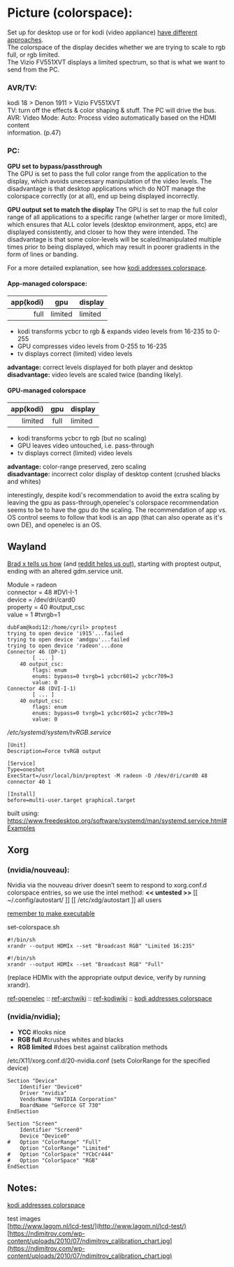 # Picture (colorspace):

Set up for desktop use or for kodi (video appliance) [have different approaches](https://docs.google.com/document/d/1jG_KH6GXcyeO6PD1BOyckej9w6nhdVJnliWQqq2zDAY/edit#heading=h.graxpyv5qy37).  
The colorspace of the display decides whether we are trying to scale to rgb full, or rgb limited.  
The Vizio FV551XVT displays a limited spectrum, so that is what we want to send from the PC.

### AVR/TV:
kodi 18 > Denon 1911 > Vizio FV551XVT  
TV: turn off the effects & color shaping & stuff. The PC will drive the bus.  
AVR: Video Mode: Auto: Process video automatically based on the HDMI content  
information. (p.47)  

### PC:
**GPU set to bypass/passthrough**  
The GPU is set to pass the full color range from the application to the display, which avoids unecessary manipulation of the video levels.  The disadvantage is that desktop applications which do NOT manage the colorspace correctly (or at all), end up being displayed incorrectly.

**GPU output set to match the display**
The GPU is set to map the full color range of all applications to a specific range (whether larger or more limited), which ensures that ALL color levels (desktop environment, apps, etc) are displayed consistently, and closer to how they were intended.  The disadvantage is that some color-levels will be scaled/manipulated multiple times prior to being displayed, which may result in poorer gradients in the form of lines or banding.

For a more detailed explanation, see how [kodi addresses colorspace](https://kodi.wiki/view/Video_levels_and_color_space#Notable_Occurrences).

#### App-managed colorspace:

app(kodi)	| gpu	| display
--: | :--: | :--
full	|	limited	| limited  

-   kodi transforms ycbcr to rgb & expands video levels from 16-235 to 0-255
-   GPU compresses video levels from 0-255 to 16-235
-   tv displays correct (limited) video levels

**advantage:** correct levels displayed for both player and desktop  
**disadvantage:** video levels are scaled twice (banding likely).  

#### GPU-managed colorspace

app(kodi)	| gpu	| display
--: | :--: | :--
limited	| full	| limited

-   kodi transforms ycbcr to rgb (but no scaling)
-   GPU leaves video untouched, i.e. pass-through
-   tv displays correct (limited) video levels

**advantage:** color-range preserved, zero scaling  
**disadvantage:** incorrect color display of desktop content (crushed blacks and whites)  

interestingly, despite kodi's recommendation to avoid the extra scaling by leaving the gpu as pass-through,openelec's colorspace recommendation seems to be to have the gpu do the scaling.  The recommendation of app vs. OS control seems to follow that kodi is an app (that can also operate as it's own DE), and openelec is an OS.

## Wayland
[Brad x tells us how](https://www.brad-x.com/2017/08/07/quick-tip-setting-the-color-space-value-in-wayland/) (and [reddit helps us out)](https://www.reddit.com/r/linuxquestions/comments/aj7ojy/has_anyone_successfully_enabled_full_rgb_range_on/elemn0b/), starting with proptest output, ending with an altered gdm.service unit.

Module = radeon  
connector = 48 #DVI-I-1  
device = /dev/dri/card0  
property = 40 #output_csc  
value = 1 #tvrgb=1  

```
dubFam@kodi12:/home/cyril> proptest
trying to open device 'i915'...failed
trying to open device 'amdgpu'...failed
trying to open device 'radeon'...done
Connector 46 (DP-1)
		[ ... ]
	40 output_csc:
		flags: enum
		enums: bypass=0 tvrgb=1 ycbcr601=2 ycbcr709=3
		value: 0
Connector 48 (DVI-I-1)
		[ ... ]
	40 output_csc:
		flags: enum
		enums: bypass=0 tvrgb=1 ycbcr601=2 ycbcr709=3
		value: 0
```
_/etc/systemd/system/tvRGB.service_
```
[Unit]
Description=Force tvRGB output

[Service]
Type=oneshot
ExecStart=/usr/local/bin/proptest -M radeon -D /dev/dri/card0 48 connector 40 1

[Install]
before=multi-user.target graphical.target
```
built using: https://www.freedesktop.org/software/systemd/man/systemd.service.html#Examples

## Xorg
### (nvidia/nouveau):
Nvidia via the nouveau driver doesn’t seem to respond to xorg.conf.d colorspace entries, so we use the intel method: **<< untested >>**
[[ ~/.config/autostart/ ]]
[[ /etc/xdg/autostart ]] all users

[remember to make executable](https://debian-administration.org/article/50/Running_applications_automatically_when_X_starts)

set-colorspace.sh
```
#!/bin/sh
xrandr --output HDMIx --set "Broadcast RGB" "Limited 16:235"
```
```
#!/bin/sh  
xrandr --output HDMIx --set "Broadcast RGB" "Full"
```
(replace HDMIx with the appropriate output device, verify by running xrandr).

[ref-openelec](https://openelec.tv/documentation/configuration/configuring-a-custom-xorg-conf#color-space-2) :: [ref-archwiki](https://wiki.archlinux.org/index.php/Intel_graphics#Weathered_colors_.28color_range_problem.29) :: [ref-kodiwiki](https://kodi.wiki/view/Video_levels_and_color_space#Changing_Video_Level_Settings) :: [kodi addresses colorspace](https://docs.google.com/document/d/1jG_KH6GXcyeO6PD1BOyckej9w6nhdVJnliWQqq2zDAY/edit#heading=h.8fmuuqmn0u01)

### (nvidia/nvidia);

-   **YCC** #looks nice
-   **RGB full** #crushes whites and blacks
-   **RGB limited** #does best against calibration methods

/etc/X11/xorg.conf.d/20-nvidia.conf (sets ColorRange for the specified device)  
```
Section "Device"
	Identifier "Device0"
	Driver "nvidia"
	VendorName "NVIDIA Corporation"
	BoardName "GeForce GT 730"
EndSection

Section "Screen"
	Identifier "Screen0"
	Device "Device0"
#	Option "ColorRange" "Full"
	Option "ColorRange" "Limited"
#	Option "ColorSpace" "YCbCr444"
#	Option "ColorSpace" "RGB"
EndSection
```
## Notes:
[kodi addresses colorspace](https://kodi.wiki/view/Video_levels_and_color_space#Notable_Occurrences)

test images  
[http://www.lagom.nl/lcd-test/](http://www.lagom.nl/lcd-test/)
[https://ndimitrov.com/wp-content/uploads/2010/07/ndimitrov_calibration_chart.jpg](https://ndimitrov.com/wp-content/uploads/2010/07/ndimitrov_calibration_chart.jpg)  

